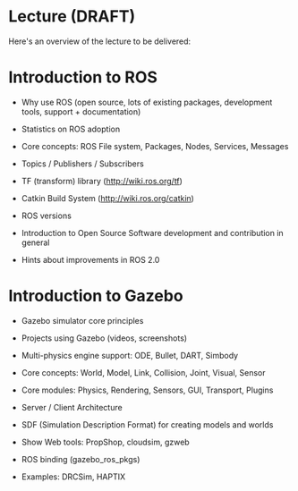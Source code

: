 Lecture (DRAFT)
=

Here's an overview of the lecture to be delivered:


Introduction to ROS
==

* Why use ROS (open source, lots of existing packages, development tools, support + documentation)

* Statistics on ROS adoption

* Core concepts: ROS File system, Packages, Nodes, Services, Messages

* Topics / Publishers / Subscribers

* TF (transform) library (http://wiki.ros.org/tf)

* Catkin Build System (http://wiki.ros.org/catkin) 

* ROS versions

* Introduction to Open Source Software development and contribution in general

* Hints about improvements in ROS 2.0


Introduction to Gazebo
==

* Gazebo simulator core principles

* Projects using Gazebo (videos, screenshots)

* Multi-physics engine support: ODE, Bullet, DART, Simbody

* Core concepts: World, Model, Link, Collision, Joint, Visual, Sensor

* Core modules: Physics, Rendering, Sensors, GUI, Transport, Plugins

* Server / Client Architecture

* SDF (Simulation Description Format) for creating models and worlds

* Show Web tools: PropShop, cloudsim, gzweb

* ROS binding (gazebo_ros_pkgs)

* Examples: DRCSim, HAPTIX
